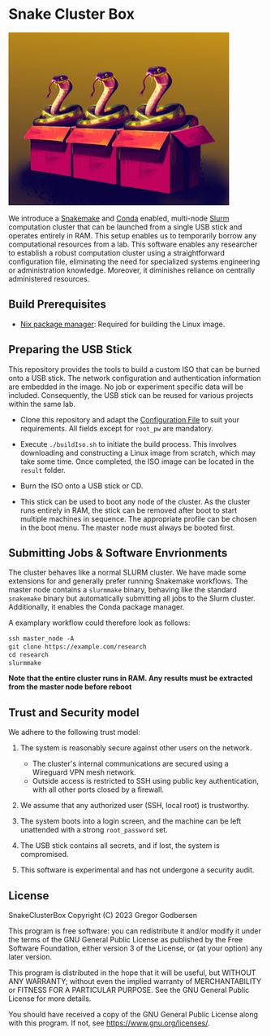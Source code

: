 # Snake Cluster Box

![Illustration: Three snakes sitting on cardbord boxes](./snake_on_box.jpg)

We introduce a [Snakemake](https://www.snakemake.org) and [Conda](https://anaconda.org/anaconda/conda) enabled, multi-node [Slurm](https://slurm.schedmd.com/) computation cluster that can be launched from a single USB stick and operates entirely in RAM. This setup enables us to temporarily borrow any computational resources from a lab. This software enables any researcher to establish a robust computation cluster using a straightforward configuration file, eliminating the need for specialized systems engineering or administration knowledge. Moreover, it diminishes reliance on centrally administered resources. 

## Build Prerequisites

* [Nix package manager](https://nixos.org):  Required for building the Linux image.


## Preparing the USB Stick

This repository provides the tools to build a custom ISO that can be burned onto a USB stick. The network configuration and authentication information are embedded in the image. No job or experiment specific data will be included. Consequently, the USB stick can be reused for various projects within the same lab.

* Clone this repository and adapt the [Configuration File](./hosts.toml)  to suit   your requirements.
  All fields except for `root_pw` are mandatory. 

* Execute `./buildIso.sh` to initiate the build process. This involves downloading and constructing a Linux image from scratch, which may take some time. Once completed, the ISO image can be located in the `result` folder.

* Burn the ISO onto a USB stick or CD.

* This stick can be used to boot any node of the cluster. As the cluster runs entirely in RAM, the stick can be removed after boot to start multiple machines in sequence. The appropriate profile can be chosen in the boot menu. The master node must always be booted first.


## Submitting Jobs & Software Envrionments
The cluster behaves like a normal SLURM cluster. 
We have made some extensions for and generally prefer running Snakemake workflows.
The master node contains a `slurmmake` binary, behaving like the standard `snakemake` binary but automatically submitting all jobs to the Slurm cluster. 
Additionally, it enables the Conda package manager.

A examplary workflow could therefore look as follows:
```
ssh master_node -A
git clone https://example.com/research
cd research
slurmmake
```

**Note that the entire cluster runs in RAM. 
Any results must be extracted from the master node before reboot**

## Trust and Security model

We adhere to the following trust model:

1. The system is reasonably secure against other users on the network.
   * The cluster's internal communications are secured using a Wireguard VPN mesh network.
   * Outside access is restricted to SSH using public key authentication, with all other ports closed by a firewall.

2. We assume that any authorized user (SSH, local root) is trustworthy.
3. The system boots into a login screen, and the machine can be left unattended with a strong `root_password` set.
4. The USB stick contains all secrets, and if lost, the system is compromised.
5. This software is experimental and has not undergone a security audit.




## License

SnakeClusterBox
Copyright (C) 2023  Gregor Godbersen

This program is free software: you can redistribute it and/or modify
it under the terms of the GNU General Public License as published by
the Free Software Foundation, either version 3 of the License, or
(at your option) any later version.

This program is distributed in the hope that it will be useful,
but WITHOUT ANY WARRANTY; without even the implied warranty of
MERCHANTABILITY or FITNESS FOR A PARTICULAR PURPOSE.  See the
GNU General Public License for more details.

You should have received a copy of the GNU General Public License
along with this program.  If not, see <https://www.gnu.org/licenses/>.



 







